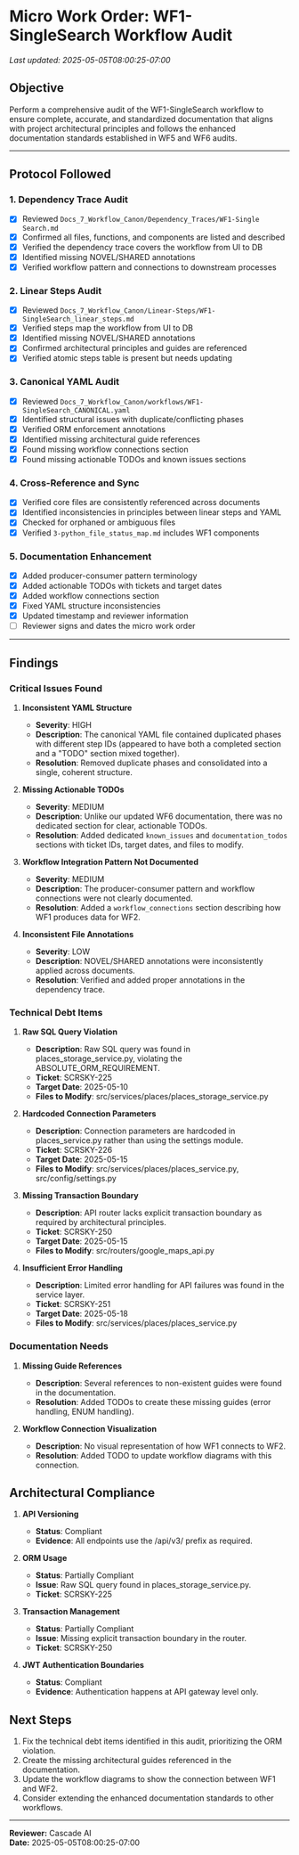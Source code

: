 # Micro Work Order: WF1-SingleSearch Workflow Audit

_Last updated: 2025-05-05T08:00:25-07:00_

## Objective
Perform a comprehensive audit of the WF1-SingleSearch workflow to ensure complete, accurate, and standardized documentation that aligns with project architectural principles and follows the enhanced documentation standards established in WF5 and WF6 audits.

---

## Protocol Followed

### 1. Dependency Trace Audit
- [x] Reviewed `Docs_7_Workflow_Canon/Dependency_Traces/WF1-Single Search.md`
- [x] Confirmed all files, functions, and components are listed and described
- [x] Verified the dependency trace covers the workflow from UI to DB
- [x] Identified missing NOVEL/SHARED annotations
- [x] Verified workflow pattern and connections to downstream processes

### 2. Linear Steps Audit
- [x] Reviewed `Docs_7_Workflow_Canon/Linear-Steps/WF1-SingleSearch_linear_steps.md`
- [x] Verified steps map the workflow from UI to DB
- [x] Identified missing NOVEL/SHARED annotations
- [x] Confirmed architectural principles and guides are referenced
- [x] Verified atomic steps table is present but needs updating

### 3. Canonical YAML Audit
- [x] Reviewed `Docs_7_Workflow_Canon/workflows/WF1-SingleSearch_CANONICAL.yaml`
- [x] Identified structural issues with duplicate/conflicting phases
- [x] Verified ORM enforcement annotations
- [x] Identified missing architectural guide references
- [x] Found missing workflow connections section
- [x] Found missing actionable TODOs and known issues sections

### 4. Cross-Reference and Sync
- [x] Verified core files are consistently referenced across documents
- [x] Identified inconsistencies in principles between linear steps and YAML
- [x] Checked for orphaned or ambiguous files
- [x] Verified `3-python_file_status_map.md` includes WF1 components

### 5. Documentation Enhancement
- [x] Added producer-consumer pattern terminology
- [x] Added actionable TODOs with tickets and target dates
- [x] Added workflow connections section
- [x] Fixed YAML structure inconsistencies
- [x] Updated timestamp and reviewer information
- [ ] Reviewer signs and dates the micro work order

---

## Findings

### Critical Issues Found

1. **Inconsistent YAML Structure**
   - **Severity**: HIGH
   - **Description**: The canonical YAML file contained duplicated phases with different step IDs (appeared to have both a completed section and a "TODO" section mixed together).
   - **Resolution**: Removed duplicate phases and consolidated into a single, coherent structure.

2. **Missing Actionable TODOs**
   - **Severity**: MEDIUM
   - **Description**: Unlike our updated WF6 documentation, there was no dedicated section for clear, actionable TODOs.
   - **Resolution**: Added dedicated `known_issues` and `documentation_todos` sections with ticket IDs, target dates, and files to modify.

3. **Workflow Integration Pattern Not Documented**
   - **Severity**: MEDIUM
   - **Description**: The producer-consumer pattern and workflow connections were not clearly documented.
   - **Resolution**: Added a `workflow_connections` section describing how WF1 produces data for WF2.

4. **Inconsistent File Annotations**
   - **Severity**: LOW
   - **Description**: NOVEL/SHARED annotations were inconsistently applied across documents.
   - **Resolution**: Verified and added proper annotations in the dependency trace.

### Technical Debt Items

1. **Raw SQL Query Violation**
   - **Description**: Raw SQL query was found in places_storage_service.py, violating the ABSOLUTE_ORM_REQUIREMENT.
   - **Ticket**: SCRSKY-225
   - **Target Date**: 2025-05-10
   - **Files to Modify**: src/services/places/places_storage_service.py

2. **Hardcoded Connection Parameters**
   - **Description**: Connection parameters are hardcoded in places_service.py rather than using the settings module.
   - **Ticket**: SCRSKY-226
   - **Target Date**: 2025-05-15
   - **Files to Modify**: src/services/places/places_service.py, src/config/settings.py

3. **Missing Transaction Boundary**
   - **Description**: API router lacks explicit transaction boundary as required by architectural principles.
   - **Ticket**: SCRSKY-250
   - **Target Date**: 2025-05-15
   - **Files to Modify**: src/routers/google_maps_api.py

4. **Insufficient Error Handling**
   - **Description**: Limited error handling for API failures was found in the service layer.
   - **Ticket**: SCRSKY-251
   - **Target Date**: 2025-05-18
   - **Files to Modify**: src/services/places/places_service.py

### Documentation Needs

1. **Missing Guide References**
   - **Description**: Several references to non-existent guides were found in the documentation.
   - **Resolution**: Added TODOs to create these missing guides (error handling, ENUM handling).

2. **Workflow Connection Visualization**
   - **Description**: No visual representation of how WF1 connects to WF2.
   - **Resolution**: Added TODO to update workflow diagrams with this connection.

## Architectural Compliance

1. **API Versioning**
   - **Status**: Compliant
   - **Evidence**: All endpoints use the /api/v3/ prefix as required.

2. **ORM Usage**
   - **Status**: Partially Compliant
   - **Issue**: Raw SQL query found in places_storage_service.py.
   - **Ticket**: SCRSKY-225

3. **Transaction Management**
   - **Status**: Partially Compliant
   - **Issue**: Missing explicit transaction boundary in the router.
   - **Ticket**: SCRSKY-250

4. **JWT Authentication Boundaries**
   - **Status**: Compliant
   - **Evidence**: Authentication happens at API gateway level only.

## Next Steps

1. Fix the technical debt items identified in this audit, prioritizing the ORM violation.
2. Create the missing architectural guides referenced in the documentation.
3. Update the workflow diagrams to show the connection between WF1 and WF2.
4. Consider extending the enhanced documentation standards to other workflows.

---

**Reviewer:** Cascade AI  
**Date:** 2025-05-05T08:00:25-07:00
